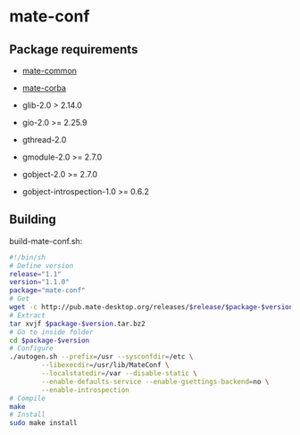 # mate-conf

## Package requirements

  * [mate-common](./mate-common)

  * [mate-corba](./mate-corba)

  * glib-2.0 > 2.14.0

  * gio-2.0 >= 2.25.9

  * gthread-2.0

  * gmodule-2.0 >= 2.7.0

  * gobject-2.0 >= 2.7.0

  * gobject-introspection-1.0 >= 0.6.2

## Building

build-mate-conf.sh:


```bash
#!/bin/sh
# Define version
release="1.1"
version="1.1.0"
package="mate-conf"
# Get
wget -c http://pub.mate-desktop.org/releases/$release/$package-$version.tar.bz2
# Extract
tar xvjf $package-$version.tar.bz2
# Go to inside folder
cd $package-$version
# Configure
./autogen.sh --prefix=/usr --sysconfdir=/etc \
        --libexecdir=/usr/lib/MateConf \
        --localstatedir=/var --disable-static \
        --enable-defaults-service --enable-gsettings-backend=no \
        --enable-introspection
# Compile
make
# Install
sudo make install
```


